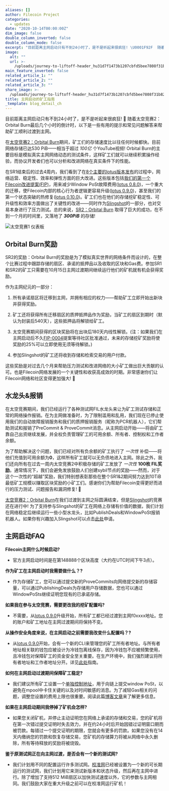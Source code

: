 ```yaml
---
aliases: []
author: Filecoin Project
categories:
  - updates
date: "2020-10-14T00:00:00Z"
dim_image: false
double_column_inverted: false
double_column_mode: false
excerpt: "目前距离主网启动只有不到24小时了，是不是听起来很疯狂! \U0001F92F  随着太空竞赛2：Orbital Burn最后几个小时的倒计时，以下是一些有用的提示和常见问题解答来帮助矿工顺利过渡到主网。"
image:
  alt: ""
  url: >-
    /uploads/journey-to-liftoff-header_hu31d7f1473b1207cbfd5bee7808f31b82_271861_1500x0_resize_q90_linear_2.webp
main_feature_inverted: false
related_article_1: ""
related_article_2: ""
related_article_3: ""
share_image: >-
  /uploads/journey-to-liftoff-header_hu31d7f1473b1207cbfd5bee7808f31b82_271861_1500x0_resize_q90_linear_2.webp
title: 主网启动的矿工指南
_template: blog_detail_ch
---
```


目前距离主网启动只有不到24小时了，是不是听起来很疯狂! 🤯 随着太空竞赛2：Orbital Burn最后几个小时的倒计时，以下是一些有用的提示和常见问题解答来帮助矿工顺利过渡到主网。

在[太空竞赛2：Orbital Burn](/blog/space-race-2/#introduction-space-race-2)期间，矿工们的存储速度比以往任何时候都快。目前网络存储已达530 PiB——相当于超过 _100亿_ 个YouTube视频! Orbital Burn的主要目标是模拟真实主网网络动态的测试条件，这样矿工们就可以继续积累操作经验，而协议开发者们也可以分析和改进网络在真实条件下的性能。

在SR1结束后的过去4周内，我们看到了在[8个主要的lotus版本发布](https://github.com/filecoin-project/lotus/releases)的过程中，网络运营、稳定性、效率和弹性方面的巨大改进。这些版本包括[我们的第一个Filecoin改进提案(FIP)](https://github.com/filecoin-project/FIPs/blob/master/FIPS/fip-0002.md)，用来减少Window PoSt故障费用([lotus 0.8.0](https://github.com/filecoin-project/lotus/releases/tag/v0.8.0))，一个重大的迁移，使Filecoin内部的核心行为者逻辑更容易升级([lotus 0.9.0](https://github.com/filecoin-project/lotus/releases/tag/v0.9.0))，甚至我们的第一个状态突破的热修复([lotus 0.10.0](https://github.com/filecoin-project/lotus/releases/tag/v0.10.0))。矿工们也在他们的存储挖矿稳定性、可升级性和效率方面做出了关键性的改进——同时作为[Slingshot](http://slingshot.filecoin.io/)的一部分，也对交易本身进行了压力测试。总的来说，[SR2：Orbital Burn](https://filecoin.io/blog/space-race-2/#introducing-space-race-2) 取得了巨大的成功，在不到一个月的时间里，又落地了 _**300PiB**_ 的存储!

![太空竞赛1 仪表板](/vintage/images/blog/SP2-dashboard.jpg)

## Orbital Burn奖励

SR2的奖励：Orbital Burn的奖励是为了模拟真实世界的网络条件而设计的，在整个比赛过程中跟踪存储的扇区、承诺的抵押品以及收取的区块和Gas费。参加SR1和SR2的矿工只需要在10月15日主网过渡期间继续运行他们的矿机就有机会获得奖励。

作为主网纪元的一部分：

1. 所有承诺扇区将迁移到主网，并拥有相应的权力——帮助矿工立即开始出新块并获得奖励。

2. 矿工还将获得所有迁移扇区的质押抵押品作为奖励，当矿工的扇区到期时（默认为封装后540天），这些抵押品将解锁给矿工。

3. 太空竞赛期间获得的区块奖励将在出块后180天内线性解锁。(注：如果我们在主网启动后不久[FIP-0004](https://github.com/filecoin-project/FIPs/blob/fip-0004/FIPS/fip-0004.md)提案等待社区批准通过，未来的存储挖矿奖励将使奖励的25%可以立即使用无须等待解锁。)
4. 参加Slingshot的矿工还将收到存储和检索交易的用户付款。

这些奖励是对过去几个月来帮助压力测试和改进网络的大小矿工做出巨大贡献的认可。也是Filecoin网络发展的一个关键性和收获高成效的时期。非常感谢你们让Filecoin网络和社区变得更加强大! 💪

## 水龙头&报销

在太空竞赛期间，我们已经运行了各种测试网FIL水龙头来让为矿工测试存储和正常的网络操作报销。在为主网做准备时，为了限制滥用和乱用，我们现在已停止使用我们的自动故障报销服务和我们的质押报销服务（昵称为PCR机器人），它们帮助测试和报销了PreCommit & ProveCommit消息。从主网启动开始——将由矿工靠自己出资继续发展，并全权负责管理矿工的可用余额、所有者、控制权和工作者余额。

为了帮助解决这个问题，我们已经对所有负余额的矿工执行了 _一次性_ 补偿——将他们充值到可用余额为**0**，这样所有矿工就可以无负债地进入主网。除此之外，我们还向所有在过去一周内太空竞赛2中积极存储的矿工发放了 _一次性_ **100枚 FIL奖励**。通常情况下，我们会避免发放鼓励人们创建sybil节点的奖励——然而，对于这个一次性的“超越”奖励，我们特别想表彰那些在整个SR1&2期间努力达到10TiB最低矿工规模以赚取区块奖励的小矿工们。感谢你们为帮助Filecoin变得更好而进行的压力测试、问题报告和漏洞修复! 🙏

[太空竞赛2：Orbital Burn](/blog/space-race-2/#introduction-space-race-2)在我们过渡到主网之际圆满结束，但是[Slingshot](http://slingshot.filecoin.io/)的竞赛还在进行中! 为了支持参与Slingshot的矿工在网络上存储有价值的数据，我们计划在网络稳定后继续运行一些小型水龙头，比如PublishDeals和WindowPoSt报销机器人。如果你有兴趣加入Slingshot可以点击[此处](https://slingshot.filecoin.io/)申请。

## 主网启动FAQ

**Filecoin主网什么时候启动?**

- 官方主网启动时间是在第148888个区块高度（大约在UTC时间下午3点）。

**作为矿工在主网启动时我需要做什么？?**

- 作为存储矿工，您可以通过提交新的ProveCommits向网络提交新的存储容量，可以通过PublishingDeals为存储用户存储数据，您也可以通过WindowPoSts继续证明您现有的已承诺存储。

**如果我在参与太空竞赛，需要更改我的挖矿配置吗?**

- 不需要，从[lotus 0.9.0](https://github.com/filecoin-project/lotus/releases/tag/v0.9.0)升级开始，所有矿工都已经过渡到主网f0xxxx地址。您的账户和矿工地址在主网过渡期间将保持不变。

**从操作安全角度来说，在主网启动之前需要我改变什么配置吗？?**

- 从[lotus 0.9.0](https://github.com/filecoin-project/lotus/releases/tag/v0.9.0)开始，会有一个新的CLI来管理您的矿工所有者地址。与所有者地址相关联的钱包应被设计为冷钱包离线保存，因为冷钱包不应被频繁使用，且冷钱包对保障矿工的资金安全至关重要。在生产环境中，我们强烈建议将所有者地址和工作者地址分开。详见[此处](https://lotus.filecoin.io/tutorials/lotus-miner/run-a-miner/#setup-wallets-for-the-miner)指南。

**如何在主网启动过渡期间保障矿工稳定?**

- 我们建议所有矿工设置一个[单独控制地址](https://lotus.filecoin.io/tutorials/lotus-miner/run-a-miner/#setup-wallets-for-the-miner)，用于向链上提交window PoSt，以避免在mpool中卡住关键的以及对时间敏感的消息。为了减轻Gas相关的问题，调整您设置的费用上限也很重要。阅读此篇[博客文章](/blog/filecoin-features-gas-fees/)来了解更多信息。

**如果在主网启动期间我停掉了矿机会怎样?**

- 如果您关闭矿机，并停止主动证明您在网络上承诺的存储和交易，您的矿机将在第一次错过提交证明时失去效力，并在约24小时后开始因错过证明窗口期而被罚款。每错过一个提交证明的期限，您就会有更多的罚款。如果您没有在14天内缴纳您的罚款和恢复存储交易，您矿机的存储算力将被从网络中永久删除，所有等待释放的奖励将被烧毁。

**鉴于原测试网正在向主网过渡，是否会有一个新的测试网?**

- 我们计划用不同的配置运行许多测试网。[校准网](https://network.filecoin.io/#calibration)已经被设置为一个新的可长期运行的测试网，我们计划用它来测试新版本和状态升级，然后再在主网中进行。除了增加了支持512 MiB扇区以加快测试速度以外，它的参数与主网相同。我们鼓励大家在重大升级之前可以在校准网运行矿机！
